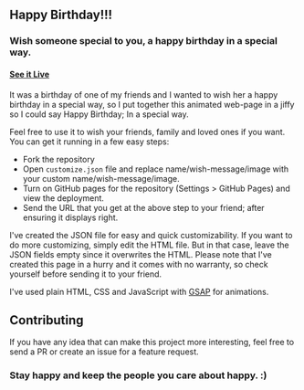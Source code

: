 ## Happy Birthday!!!

### Wish someone special to you, a happy birthday in a special way.

#### [See it Live](https://samsonroyal.github.io/happy-birthday/)

It was a birthday of one of my friends and I wanted to wish her a happy birthday in a special way, so I put together this animated web-page in a jiffy so I could say Happy Birthday; In a special way.

Feel free to use it to wish your friends, family and loved ones if you want.
You can get it running in a few easy steps:

* Fork the repository
* Open `customize.json` file and replace name/wish-message/image with your custom name/wish-message/image.
* Turn on GitHub pages for the repository (Settings > GitHub Pages) and view the deployment.
* Send the URL that you get at the above step to your friend; after ensuring it displays right.

I've created the JSON file for easy and quick customizability. If you want to do more customizing, simply edit the HTML file. But in that case, leave the JSON fields empty since it overwrites the HTML. Please note that I've created this page in a hurry and it comes with no warranty, so check yourself before sending it to your friend.

I've used plain HTML, CSS and JavaScript with [GSAP](https://greensock.com/gsap) for animations.

## Contributing

If you have any idea that can make this project more interesting, feel free to send a PR or create an issue for a feature request.

### Stay happy and keep the people you care about happy. :)
